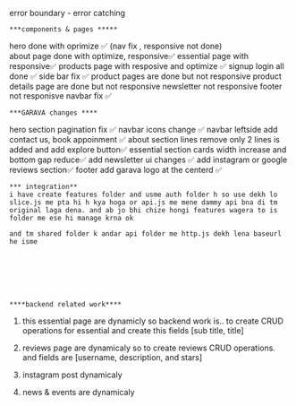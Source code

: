 error boundary - error catching

    ***components & pages *****
hero done with oprimize ✅ (nav fix , responsive not done)   
about page done with optimize, responsive✅
essential page with responsive✅
products page with resposive and optimize ✅
signup login all done ✅
side bar fix ✅
product pages are done but not responsive
product details page are done but not responsive
newsletter not responsive
footer not responisve
navbar fix ✅






    ***GARAVA changes ****
hero section pagination fix ✅
navbar icons change ✅
navbar leftside add contact us, book appoinment ✅
about section  lines remove only 2 lines is added and add explore button✅
essential section cards width increase and bottom gap reduce✅
add newsletter ui changes ✅
add instagram or google reviews section✅
footer add garava logo at the centerd ✅


    *** integration**
    i have create features folder and usme auth folder h so use dekh lo slice.js me pta hi h kya hoga or api.js me mene dammy api bna di tm original laga dena. and ab jo bhi chize hongi features wagera to is folder me ese hi manage krna ok

    and tm shared folder k andar api folder me http.js dekh lena baseurl he isme







    ****backend related work****

1) this essential page are dynamicly so backend work is.. to create CRUD operations for essential and create this fields [sub title, title]

2) reviews page are dynamicaly so to create reviews CRUD operations. and fields are [username, description, and stars]

2) instagram post dynamicaly 

3) news & events are dynamicaly

